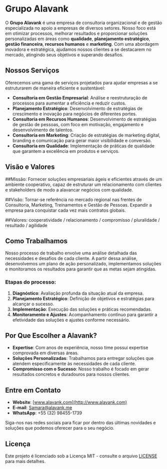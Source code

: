 # Grupo Alavank

O **Grupo Alavank** é uma empresa de consultoria organizacional e de gestão especializada no apoio a empresas de diversos setores. Nosso foco está em otimizar processos, melhorar resultados e proporcionar soluções personalizadas em áreas como **qualidade**, **planejamento estratégico**, **gestão financeira**, **recursos humanos** e **marketing**. Com uma abordagem inovadora e estratégica, ajudamos nossos clientes a se destacarem no mercado, atingindo seus objetivos e superando desafios.

## Nossos Serviços

Oferecemos uma gama de serviços projetados para ajudar empresas a se estruturarem de maneira eficiente e sustentável:

- **Consultoria em Gestão Empresarial**: Análise e reestruturação de processos para aumentar a eficiência e reduzir custos.
- **Planejamento Estratégico**: Desenvolvimento de estratégias de crescimento e inovação para negócios de diferentes portes.
- **Consultoria em Recursos Humanos**: Desenvolvimento de estratégias de gestão de pessoas, com foco em motivação, engajamento e desenvolvimento de talentos.
- **Consultoria em Marketing**: Criação de estratégias de marketing digital, branding e comunicação para gerar maior visibilidade e conversão.
- **Consultoria em Qualidade**: Implementação de práticas de qualidade que garantem a excelência em produtos e serviços.

## Visão e Valores

##Missão: Fornecer soluções empresariais ágeis e eficientes através de um ambiente cooperativo, capaz de estruturar um relacionamento com clientes e stakeholders de modo a alavancar negócios com qualidade.

##Visão: Tornar-se referência no mercado regional nas frentes de Consultoria, Marketing, Treinamentos e Gestão de Pessoas. Expandir a empresa para conquistar cada vez mais contratos globais.

##Valores: cooperatividade / relacionamento / compromisso / pluralidade / resultado / agilidade

## Como Trabalhamos

Nosso processo de trabalho envolve uma análise detalhada das necessidades e desafios de cada cliente. A partir dessa análise, desenvolvemos um plano de ação personalizado, implementamos soluções e monitoramos os resultados para garantir que as metas sejam atingidas.

### Etapas do processo:

1. **Diagnóstico**: Avaliação profunda da situação atual da empresa.
2. **Planejamento Estratégico**: Definição de objetivos e estratégias para alcançar o sucesso.
3. **Implementação**: Execução das soluções e práticas recomendadas.
4. **Monitoramento e Ajustes**: Acompanhamento contínuo para garantir a efetividade das soluções e ajustes conforme necessário.

## Por Que Escolher a Alavank?

- **Expertise**: Com anos de experiência, nosso time possui expertise comprovada em diversas áreas.
- **Soluções Personalizadas**: Trabalhamos para entregar soluções que atendem especificamente às necessidades de cada cliente.
- **Compromisso com o Sucesso**: Nosso trabalho é focado em gerar resultados concretos e duradouros para nossos clientes.

## Entre em Contato

- **Website**: [www.alavank.com](http://www.alavank.com)
- **E-mail**: Samara@alavank.me
- **WhatsApp**: +55 (32) 98455-1739

Siga-nos nas redes sociais para ficar por dentro das últimas novidades e soluções que podemos oferecer para o seu negócio.

## Licença

Este projeto é licenciado sob a Licença MIT - consulte o arquivo [LICENSE](LICENSE) para mais detalhes.
